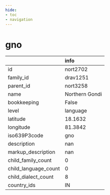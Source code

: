 ```yaml
---
hide:
- toc
- navigation
---
```

# gno
|                      | info           |
|:---------------------|:---------------|
| id                   | nort2702       |
| family_id            | drav1251       |
| parent_id            | nort3258       |
| name                 | Northern Gondi |
| bookkeeping          | False          |
| level                | language       |
| latitude             | 18.1632        |
| longitude            | 81.3842        |
| iso639P3code         | gno            |
| description          | nan            |
| markup_description   | nan            |
| child_family_count   | 0              |
| child_language_count | 0              |
| child_dialect_count  | 8              |
| country_ids          | IN             |